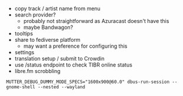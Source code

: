 - copy track / artist name from menu
- search provider?
  - probably not straightforward as Azuracast doesn't have this
  - maybe Bandwagon?
- tooltips
- share to fediverse platform
  - may want a preference for configuring this
- settings
- translation setup / submit to Crowdin
- use /status endpoint to check TIBR online status
- libre.fm scrobbling


`MUTTER_DEBUG_DUMMY_MODE_SPECS="1600x900@60.0" dbus-run-session -- gnome-shell --nested --wayland`
